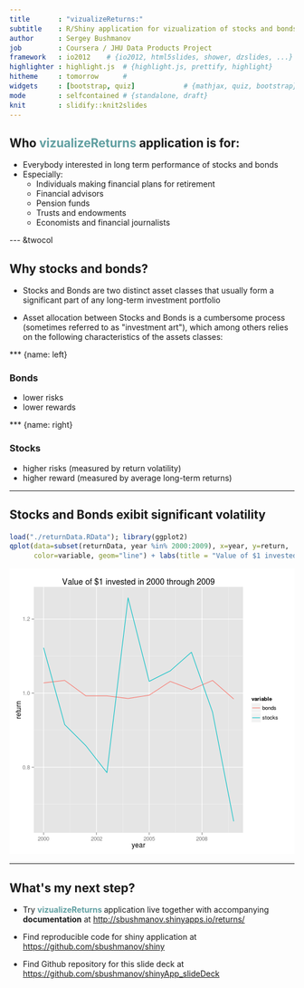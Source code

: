 ```yaml
---
title       : "vizualizeReturns:"
subtitle    : R/Shiny application for vizualization of stocks and bonds performance (1871 - 2012)
author      : Sergey Bushmanov
job         : Coursera / JHU Data Products Project
framework   : io2012    # {io2012, html5slides, shower, dzslides, ...}
highlighter : highlight.js  # {highlight.js, prettify, highlight}
hitheme     : tomorrow      # 
widgets     : [bootstrap, quiz]            # {mathjax, quiz, bootstrap}
mode        : selfcontained # {standalone, draft}
knit        : slidify::knit2slides
---
```


## Who <span style="color:CadetBlue"> vizualizeReturns </span> application is for:

- Everybody interested in long term performance of stocks and bonds
- Especially:  
  - Individuals making financial plans for retirement  
  - Financial advisors  
  - Pension funds  
  - Trusts and endowments  
  - Economists and financial journalists  

--- &twocol

## Why stocks and bonds?

- Stocks and Bonds are two distinct asset classes that usually form a significant part of any long-term investment portfolio

- Asset allocation between Stocks and Bonds is a cumbersome process (sometimes referred to as "investment art"), which among others relies on the following characteristics of the assets classes:

*** {name: left}
### Bonds 

- lower risks
- lower rewards

*** {name: right}
### Stocks  

- higher risks (measured by return volatility)
- higher reward (measured by average long-term returns)


--- 

## Stocks and Bonds exibit significant volatility


```r
load("./returnData.RData"); library(ggplot2)
qplot(data=subset(returnData, year %in% 2000:2009), x=year, y=return, 
      color=variable, geom="line") + labs(title = "Value of $1 invested in 2000 through 2009")
```

![plot of chunk unnamed-chunk-1](assets/fig/unnamed-chunk-1.png) 


---

## What's my next step?

- Try <span style="color:CadetBlue; font-weight: bold"> vizualizeReturns </span> application live together with accompanying **documentation** at
http://sbushmanov.shinyapps.io/returns/  

- Find reproducible code for shiny application at 
https://github.com/sbushmanov/shiny

- Find Github repository for this slide deck at
https://github.com/sbushmanov/shinyApp_slideDeck
